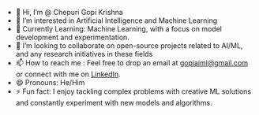 - 👋 Hi, I’m @ Chepuri Gopi Krishna
- 👀 I’m interested in Artificial Intelligence and Machine Learning
- 🌱 Currently Learning: Machine Learning, with a focus on model development and experimentation.
- 💞️ I’m looking to collaborate on open-source projects related to AI/ML, and any research initiatives in these fields
- 📫 How to reach me : Feel free to drop an email at gopiaiml@gmail.com or connect with me on [LinkedIn](https://www.linkedin.com/in/gopiaiml).
- 😄 Pronouns: He/Him
- ⚡ Fun fact: I enjoy tackling complex problems with creative ML solutions and constantly experiment with new models and algorithms.

<!---
gopi-AI-ML/gopi-AI-ML is a ✨ special ✨ repository because its `README.md` (this file) appears on your GitHub profile.
You can click the Preview link to take a look at your changes.
--->
